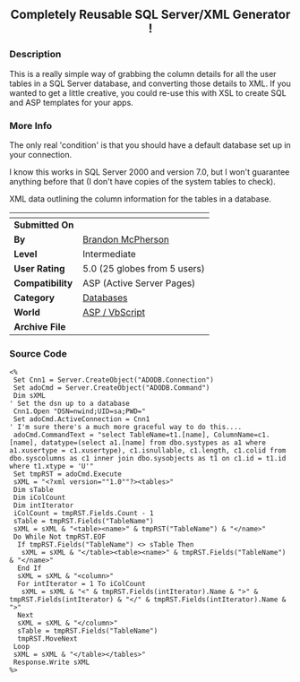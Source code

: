 ﻿<div align="center">

## Completely Reusable SQL Server/XML Generator \!


</div>

### Description

This is a really simple way of grabbing the column details for all the user tables in a SQL Server database, and converting those details to XML. If you wanted to get a little creative, you could re-use this with XSL to create SQL and ASP templates for your apps.
 
### More Info
 
The only real 'condition' is that you should have a default database set up in your connection.

I know this works in SQL Server 2000 and version 7.0, but I won't guarantee anything before that (I don't have copies of the system tables to check).

XML data outlining the column information for the tables in a database.


<span>             |<span>
---                |---
**Submitted On**   |
**By**             |[Brandon McPherson](https://github.com/Planet-Source-Code/PSCIndex/blob/master/ByAuthor/brandon-mcpherson.md)
**Level**          |Intermediate
**User Rating**    |5.0 (25 globes from 5 users)
**Compatibility**  |ASP \(Active Server Pages\)
**Category**       |[Databases](https://github.com/Planet-Source-Code/PSCIndex/blob/master/ByCategory/databases__4-5.md)
**World**          |[ASP / VbScript](https://github.com/Planet-Source-Code/PSCIndex/blob/master/ByWorld/asp-vbscript.md)
**Archive File**   |[](https://github.com/Planet-Source-Code/brandon-mcpherson-completely-reusable-sql-server-xml-generator__4-6504/archive/master.zip)





### Source Code

```
<%
 Set Cnn1 = Server.CreateObject("ADODB.Connection")
 Set adoCmd = Server.CreateObject("ADODB.Command")
 Dim sXML
' Set the dsn up to a database
 Cnn1.Open "DSN=nwind;UID=sa;PWD="
 Set adoCmd.ActiveConnection = Cnn1
' I'm sure there's a much more graceful way to do this....
 adoCmd.CommandText = "select TableName=t1.[name], ColumnName=c1.[name], datatype=(select a1.[name] from dbo.systypes as a1 where a1.xusertype = c1.xusertype), c1.isnullable, c1.length, c1.colid from dbo.syscolumns as c1 inner join dbo.sysobjects as t1 on c1.id = t1.id where t1.xtype = 'U'"
 Set tmpRST = adoCmd.Execute
 sXML = "<?xml version=""1.0""?><tables>"
 Dim sTable
 Dim iColCount
 Dim intIterator
 iColCount = tmpRST.Fields.Count - 1
 sTable = tmpRST.Fields("TableName")
 sXML = sXML & "<table><name>" & tmpRST("TableName") & "</name>"
 Do While Not tmpRST.EOF
  If tmpRST.Fields("TableName") <> sTable Then
   sXML = sXML & "</table><table><name>" & tmpRST.Fields("TableName") & "</name>"
  End If
  sXML = sXML & "<column>"
  For intIterator = 1 To iColCount
   sXML = sXML & "<" & tmpRST.Fields(intIterator).Name & ">" & tmpRST.Fields(intIterator) & "</" & tmpRST.Fields(intIterator).Name & ">"
  Next
  sXML = sXML & "</column>"
  sTable = tmpRST.Fields("TableName")
  tmpRST.MoveNext
 Loop
 sXML = sXML & "</table></tables>"
 Response.Write sXML
%>
```

